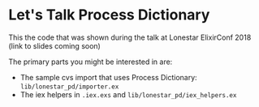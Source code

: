 # Let's Talk Process Dictionary

This the code that was shown during the talk at Lonestar ElixirConf 2018
(link to slides coming soon)

The primary parts you might be interested in are:

* The sample cvs import that uses Process Dictionary: `lib/lonestar_pd/importer.ex`
* The iex helpers in `.iex.exs` and `lib/lonestar_pd/iex_helpers.ex`

